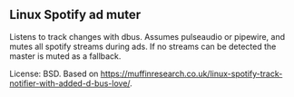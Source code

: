 ## Linux Spotify ad muter

Listens to track changes with dbus. Assumes pulseaudio or pipewire, and mutes all spotify streams during ads. If no streams can be detected the master is muted as a fallback.

License: BSD. Based on <https://muffinresearch.co.uk/linux-spotify-track-notifier-with-added-d-bus-love/>.
